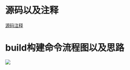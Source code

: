 # 源码以及注释

[源码注释](https://github.com/LoveEocding/vant-remarks/blob/master/%40vant2.x/vant-cli/src/commands/build.ts)

# build构建命令流程图以及思路
![](https://oscimg.oschina.net/oscnet/up-9afca37b262b291e518e7473285d53c4623.png)
